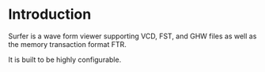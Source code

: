 # Introduction

Surfer is a wave form viewer supporting VCD, FST, and GHW files as well as
the memory transaction format FTR.

It is built to be highly configurable.
